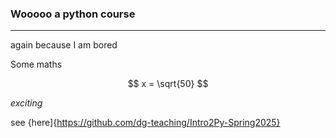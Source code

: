 ### Wooooo a python course

---

again because I am bored

Some maths

$$
x = \sqrt{50}
$$

_exciting_

see {here]{https://github.com/dg-teaching/Intro2Py-Spring2025}